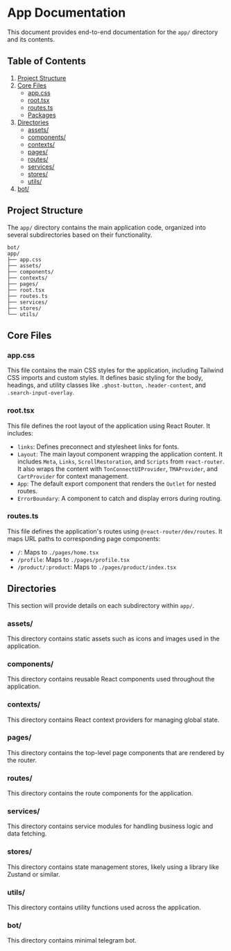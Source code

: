 # App Documentation

This document provides end-to-end documentation for the `app/` directory and its contents.

## Table of Contents

1. [Project Structure](#project-structure)
2. [Core Files](#core-files)
    - [app.css](#appcss)
    - [root.tsx](#roottx)
    - [routes.ts](#routests)
    - [Packages](packages.md)
3. [Directories](#directories)
    - [assets/](assets.md)
    - [components/](components.md)
    - [contexts/](contexts.md)
    - [pages/](pages.md)
    - [routes/](routes.md)
    - [services/](services.md)
    - [stores/](stores.md)
    - [utils/](utils.md)
4. [bot/](bot.md)

## Project Structure

The `app/` directory contains the main application code, organized into several subdirectories based on their functionality.

```
bot/
app/
├── app.css
├── assets/
├── components/
├── contexts/
├── pages/
├── root.tsx
├── routes.ts
├── services/
├── stores/
└── utils/
```

## Core Files

### app.css

This file contains the main CSS styles for the application, including Tailwind CSS imports and custom styles. It defines basic styling for the body, headings, and utility classes like `.ghost-button`, `.header-content`, and `.search-input-overlay`.

### root.tsx

This file defines the root layout of the application using React Router. It includes:
- `links`: Defines preconnect and stylesheet links for fonts.
- `Layout`: The main layout component wrapping the application content. It includes `Meta`, `Links`, `ScrollRestoration`, and `Scripts` from `react-router`. It also wraps the content with `TonConnectUIProvider`, `TMAProvider`, and `CartProvider` for context management.
- `App`: The default export component that renders the `Outlet` for nested routes.
- `ErrorBoundary`: A component to catch and display errors during routing.

### routes.ts

This file defines the application's routes using `@react-router/dev/routes`. It maps URL paths to corresponding page components:
- `/`: Maps to `./pages/home.tsx`
- `/profile`: Maps to `./pages/profile.tsx`
- `/product/:product`: Maps to `./pages/product/index.tsx`

## Directories

This section will provide details on each subdirectory within `app/`.

### assets/

This directory contains static assets such as icons and images used in the application.

### components/

This directory contains reusable React components used throughout the application.

### contexts/

This directory contains React context providers for managing global state.

### pages/

This directory contains the top-level page components that are rendered by the router.

### routes/

This directory contains the route components for the application.

### services/

This directory contains service modules for handling business logic and data fetching.

### stores/

This directory contains state management stores, likely using a library like Zustand or similar.

### utils/

This directory contains utility functions used across the application.

### bot/

This directory contains minimal telegram bot.
